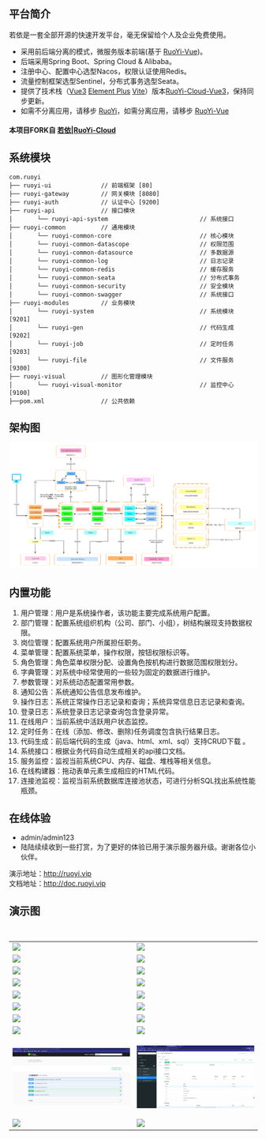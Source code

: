 ## 平台简介

若依是一套全部开源的快速开发平台，毫无保留给个人及企业免费使用。

* 采用前后端分离的模式，微服务版本前端(基于 [RuoYi-Vue](https://gitee.com/y_project/RuoYi-Vue))。
* 后端采用Spring Boot、Spring Cloud & Alibaba。
* 注册中心、配置中心选型Nacos，权限认证使用Redis。
* 流量控制框架选型Sentinel，分布式事务选型Seata。
* 提供了技术栈（[Vue3](https://v3.cn.vuejs.org) [Element Plus](https://element-plus.org/zh-CN) [Vite](https://cn.vitejs.dev)）版本[RuoYi-Cloud-Vue3](https://github.com/yangzongzhuan/RuoYi-Cloud-Vue3)，保持同步更新。
* 如需不分离应用，请移步 [RuoYi](https://gitee.com/y_project/RuoYi)，如需分离应用，请移步 [RuoYi-Vue](https://gitee.com/y_project/RuoYi-Vue)

#### 
#### 本项目FORK自 [若依|RuoYi-Cloud](https://gitee.com/y_project/RuoYi-Cloud.git)
## 系统模块

~~~
com.ruoyi     
├── ruoyi-ui              // 前端框架 [80]
├── ruoyi-gateway         // 网关模块 [8080]
├── ruoyi-auth            // 认证中心 [9200]
├── ruoyi-api             // 接口模块
│       └── ruoyi-api-system                          // 系统接口
├── ruoyi-common          // 通用模块
│       └── ruoyi-common-core                         // 核心模块
│       └── ruoyi-common-datascope                    // 权限范围
│       └── ruoyi-common-datasource                   // 多数据源
│       └── ruoyi-common-log                          // 日志记录
│       └── ruoyi-common-redis                        // 缓存服务
│       └── ruoyi-common-seata                        // 分布式事务
│       └── ruoyi-common-security                     // 安全模块
│       └── ruoyi-common-swagger                      // 系统接口
├── ruoyi-modules         // 业务模块
│       └── ruoyi-system                              // 系统模块 [9201]
│       └── ruoyi-gen                                 // 代码生成 [9202]
│       └── ruoyi-job                                 // 定时任务 [9203]
│       └── ruoyi-file                                // 文件服务 [9300]
├── ruoyi-visual          // 图形化管理模块
│       └── ruoyi-visual-monitor                      // 监控中心 [9100]
├──pom.xml                // 公共依赖
~~~

## 架构图

![](/img/up-82e9722ecb846786405a904bafcf19f73f3.png)

## 内置功能

1.  用户管理：用户是系统操作者，该功能主要完成系统用户配置。
2.  部门管理：配置系统组织机构（公司、部门、小组），树结构展现支持数据权限。
3.  岗位管理：配置系统用户所属担任职务。
4.  菜单管理：配置系统菜单，操作权限，按钮权限标识等。
5.  角色管理：角色菜单权限分配、设置角色按机构进行数据范围权限划分。
6.  字典管理：对系统中经常使用的一些较为固定的数据进行维护。
7.  参数管理：对系统动态配置常用参数。
8.  通知公告：系统通知公告信息发布维护。
9.  操作日志：系统正常操作日志记录和查询；系统异常信息日志记录和查询。
10. 登录日志：系统登录日志记录查询包含登录异常。
11. 在线用户：当前系统中活跃用户状态监控。
12. 定时任务：在线（添加、修改、删除)任务调度包含执行结果日志。
13. 代码生成：前后端代码的生成（java、html、xml、sql）支持CRUD下载 。
14. 系统接口：根据业务代码自动生成相关的api接口文档。
15. 服务监控：监视当前系统CPU、内存、磁盘、堆栈等相关信息。
16. 在线构建器：拖动表单元素生成相应的HTML代码。
17. 连接池监视：监视当前系统数据库连接池状态，可进行分析SQL找出系统性能瓶颈。

## 在线体验

- admin/admin123  
- 陆陆续续收到一些打赏，为了更好的体验已用于演示服务器升级。谢谢各位小伙伴。

演示地址：http://ruoyi.vip  
文档地址：http://doc.ruoyi.vip

## 演示图

<table>
    <tr>
        <td><img src="https://oscimg.oschina.net/oscnet/cd1f90be5f2684f4560c9519c0f2a232ee8.jpg"/></td>
        <td><img src="https://oscimg.oschina.net/oscnet/1cbcf0e6f257c7d3a063c0e3f2ff989e4b3.jpg"/></td>
    </tr>
    <tr>
        <td><img src="https://oscimg.oschina.net/oscnet/up-8074972883b5ba0622e13246738ebba237a.png"/></td>
        <td><img src="https://oscimg.oschina.net/oscnet/up-9f88719cdfca9af2e58b352a20e23d43b12.png"/></td>
    </tr>
    <tr>
        <td><img src="https://oscimg.oschina.net/oscnet/up-39bf2584ec3a529b0d5a3b70d15c9b37646.png"/></td>
        <td><img src="https://oscimg.oschina.net/oscnet/up-4148b24f58660a9dc347761e4cf6162f28f.png"/></td>
    </tr>
	<tr>
        <td><img src="https://oscimg.oschina.net/oscnet/up-b2d62ceb95d2dd9b3fbe157bb70d26001e9.png"/></td>
        <td><img src="https://oscimg.oschina.net/oscnet/up-d67451d308b7a79ad6819723396f7c3d77a.png"/></td>
    </tr>	 
    <tr>
        <td><img src="https://oscimg.oschina.net/oscnet/5e8c387724954459291aafd5eb52b456f53.jpg"/></td>
        <td><img src="https://oscimg.oschina.net/oscnet/644e78da53c2e92a95dfda4f76e6d117c4b.jpg"/></td>
    </tr>
	<tr>
        <td><img src="https://oscimg.oschina.net/oscnet/up-8370a0d02977eebf6dbf854c8450293c937.png"/></td>
        <td><img src="https://oscimg.oschina.net/oscnet/up-49003ed83f60f633e7153609a53a2b644f7.png"/></td>
    </tr>
	<tr>
        <td><img src="https://oscimg.oschina.net/oscnet/up-d4fe726319ece268d4746602c39cffc0621.png"/></td>
        <td><img src="https://oscimg.oschina.net/oscnet/up-c195234bbcd30be6927f037a6755e6ab69c.png"/></td>
    </tr>
	<tr>
        <td><img src="https://oscimg.oschina.net/oscnet/up-ece3fd37a3d4bb75a3926e905a3c5629055.png"/></td>
        <td><img src="https://oscimg.oschina.net/oscnet/up-92ffb7f3835855cff100fa0f754a6be0d99.png"/></td>
    </tr>

<tr>

<td>

![](/img/swagger文档原始.png)

</td>

<td>

![](/img/swagger文档plus.png)

</td>

</tr>

​    <tr>
        <td><img src="https://oscimg.oschina.net/oscnet/up-ff9e3066561574aca73005c5730c6a41f15.png"/></td>
        <td><img src="https://oscimg.oschina.net/oscnet/up-5e4daac0bb59612c5038448acbcef235e3a.png"/></td>
    </tr>
</table>